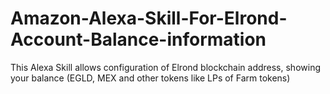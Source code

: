 # Amazon-Alexa-Skill-For-Elrond-Account-Balance-information
This Alexa Skill allows configuration of Elrond blockchain address, showing your balance (EGLD, MEX and other tokens like LPs of Farm tokens)
